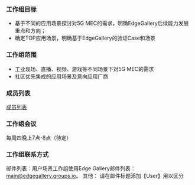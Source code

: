 
### 工作组目标

- 基于不同的应用场景探讨对5G MEC的需求，明确EdgeGallery后续能力发展重点和方向；
- 确定TOP应用场景，明确基于EdgeGallery的验证Case和场景
### 工作组范围
- 工业现场、直播、视频、游戏等不同场景下对5G MEC的需求
- 社区优先集成的应用场景及意向应用厂商
### 成员列表
[成员列表](https://gitee.com/edgegallery/community/blob/master/User%20WG/%E5%B7%A5%E4%BD%9C%E7%BB%84%E6%88%90%E5%91%98.md)
### 工作组会议

每周四晚上7点-8点（待定）
### 工作组联系方式

邮件列表：用户场景工作组使用Edge Gallery邮件列表： main@edgegallery.groups.io。
其他： 请在邮件标题添加【User】用以区分 